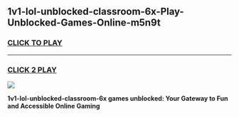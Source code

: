 
## 1v1-lol-unblocked-classroom-6x-Play-Unblocked-Games-Online-m5n9t
<h3>
<a href="https://premium76.site?title=1v1-lol-unblocked-classroom-6x&ref=25A">CLICK TO PLAY</a></h3>
<hr>

<h3>
<a href="https://premium76.site?title=1v1-lol-unblocked-classroom-6x&ref=25A">CLICK 2 PLAY</a>
  
</h3>

<a href="https://premium76.site?title=1v1-lol-unblocked-classroom-6x&ref=25A"><img src="https://clearcache.store/games.png"></a>


**1v1-lol-unblocked-classroom-6x games unblocked: Your Gateway to Fun and Accessible Online Gaming**
